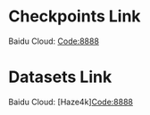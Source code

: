 # Checkpoints Link
Baidu Cloud: [Code:8888](https://pan.baidu.com/s/1iFDpTGB2I3UuFm3E1I_9sA?pwd=8888)

# Datasets Link
Baidu Cloud: [Haze4k][Code:8888](https://pan.baidu.com/s/1zn8Z6YBaLZjOa9FZAG2wsA?pwd=8888 )
